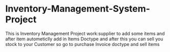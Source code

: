 # Inventory-Management-System-Project
This is Inventory Management Project
work:supplier to add some items and after item autometiclly add in Items Doctype and after this you can sell you stock to your Customer so go to purchase Invoice doctype and sell items 
